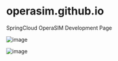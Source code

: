 # operasim.github.io
SpringCloud OperaSIM Development Page

![image](https://user-images.githubusercontent.com/119984447/206066321-04ea385c-01c9-41c5-9539-1387d0f3f3c9.png)

![image](https://user-images.githubusercontent.com/119984447/206066382-07660b33-7a21-4f86-880c-e20e28d62aaa.png)


